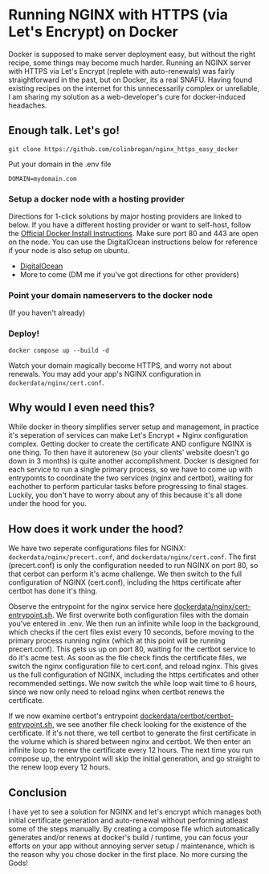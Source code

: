 # Running NGINX with HTTPS (via Let's Encrypt) on Docker
Docker is supposed to make server deployment easy, but without the right recipe, some things may become much harder. Running an NGINX server with HTTPS via Let's Encrypt (replete with auto-renewals) was fairly straightforward in the past, but on Docker, its a real SNAFU. Having found existing recipes on the internet for this unnecessarily complex or unreliable, I am sharing my solution as a web-developer's cure for docker-induced headaches.
## Enough talk. Let's go!
```
git clone https://github.com/colinbrogan/nginx_https_easy_docker
```
Put your domain in the .env file

```
DOMAIN=mydomain.com
```

### Setup a docker node with a hosting provider
Directions for 1-click solutions by major hosting providers are linked to below. If you have a different hosting provider or want to self-host, follow the [Official Docker Install Instructions](https://docs.docker.com/engine/install/ubuntu/). Make sure port 80 and 443 are open on the node. You can use the DigitalOcean instructions below for reference if your node is also setup on ubuntu.
- [DigitalOcean](hosting_providers/digitalocean.md)
- More to come (DM me if you've got directions for other providers)

### Point your domain nameservers to the docker node
(If you haven't already)

### Deploy!
```
docker compose up --build -d
```

Watch your domain magically become HTTPS, and worry not about renewals. You may add your app's NGINX configuration in `dockerdata/nginx/cert.conf`.


## Why would I even need this?
While docker in theory simplifies server setup and management, in practice it's seperation of services can make Let's Encrypt + Nginx configuration complex. Getting docker to create the certificate AND configure NGINX is one thing. To then have it autorenew (so your clients' website doesn't go down in 3 months) is quite another accomplishment. Docker is designed for each service to run a single primary process, so we have to come up with entrypoints to coordinate the two services (nginx and certbot), waiting for eachother to perform particular tasks before progressing to final stages. Luckily, you don't have to worry about any of this because it's all done under the hood for you.

## How does it work under the hood?
We have two seperate configurations files for NGINX: `dockerdata/nginx/precert.conf`, and `dockerdata/nginx/cert.conf`. The first (precert.conf) is only the configuration needed to run NGINX on port 80, so that cerbot can perform it's acme challenge. We then switch to the full configuration of NGINX (cert.conf), including the https certificate after certbot has done it's thing.

Observe the entrypoint for the nginx service here [dockerdata/nginx/cert-entrypoint.sh](dockerdata/nginx/cert-entrypoint.sh). We first overwrite both configuration files with the domain you've entered in .env. We then run an infinite while loop in the background, which checks if the cert files exist every 10 seconds, before moving to the primary process running nginx (which at this point will be running precert.conf). This gets us up on port 80, waiting for the certbot service to do it's acme test. As soon as the file check finds the certificate files, we switch the nginx configuration file to cert.conf, and reload nginx. This gives us the full configuration of NGINX, including the https certificates and other recommended settings. We now switch the while loop wait time to 6 hours, since we now only need to reload nginx when certbot renews the certificate.

If we now examine certbot's entrypoint [dockerdata/certbot/certbot-entrypoint.sh](dockerdata/certbot/certbot-entrypoint.sh), we see another file check looking for the existence of the certificate. If it's not there, we tell certbot to generate the first certificate in the volume which is shared between nginx and certbot. We then enter an infinite loop to renew the certificate every 12 hours. The next time you run compose up, the entrypoint will skip the initial generation, and go straight to the renew loop every 12 hours.


## Conclusion
I have yet to see a solution for NGINX and let's encrypt which manages both initial certificate generation and auto-renewal without performing atleast some of the steps manually. By creating a compose file which automatically generates and/or renews at docker's build / runtime, you can focus your efforts on your app without annoying server setup / maintenance, which is the reason why you chose docker in the first place. No more cursing the Gods!